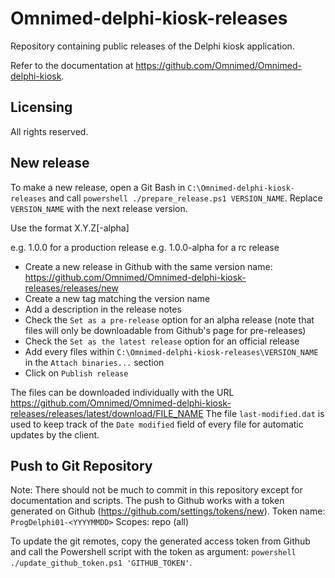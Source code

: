 # Omnimed-delphi-kiosk-releases
Repository containing public releases of the Delphi kiosk application.

Refer to the documentation at https://github.com/Omnimed/Omnimed-delphi-kiosk.

## Licensing
All rights reserved.

## New release
To make a new release, open a Git Bash in `C:\Omnimed-delphi-kiosk-releases` and call `powershell ./prepare_release.ps1 VERSION_NAME`. Replace `VERSION_NAME` with the next release version.

Use the format X.Y.Z[-alpha]

e.g. 1.0.0 for a production release
e.g. 1.0.0-alpha for a rc release

- Create a new release in Github with the same version name: https://github.com/Omnimed/Omnimed-delphi-kiosk-releases/releases/new
- Create a new tag matching the version name
- Add a description in the release notes
- Check the `Set as a pre-release` option for an alpha release (note that files will only be downloadable from Github's page for pre-releases)
- Check the `Set as the latest release` option for an official release
- Add every files within `C:\Omnimed-delphi-kiosk-releases\VERSION_NAME` in the `Attach binaries...` section
- Click on `Publish release`

The files can be downloaded individually with the URL https://github.com/Omnimed/Omnimed-delphi-kiosk-releases/releases/latest/download/FILE_NAME
The file `last-modified.dat` is used to keep track of the `Date modified` field of every file for automatic updates by the client.

## Push to Git Repository
Note: There should not be much to commit in this repository except for documentation and scripts.
The push to Github works with a token generated on Github (https://github.com/settings/tokens/new).
Token name: `ProgDelphi01-<YYYYMMDD>`
Scopes: repo (all)

To update the git remotes, copy the generated access token from Github and call the Powershell script with the token as argument: `powershell ./update_github_token.ps1 'GITHUB_TOKEN'`.
